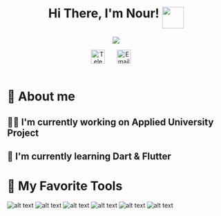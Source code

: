<!-- Name & sticker gif -->
<h1 align="center">
Hi There, I'm Nour!
<img align="middle" src="https://media.giphy.com/media/hvRJCLFzcasrR4ia7z/giphy.gif" width="50">
</h1>

<!-- Typing SVG -->
<p align="center">
  <img src="https://readme-typing-svg.demolab.com?font=Fira+Code&duration=3000&pause=1000&center=true&vCenter=true&width=435&lines=Software+Engineer;Flutter+Developer">
</p>

<!-- Social icons section -->
<div align="center">
  <a href="https://t.me/nooraldenberkdar"><img width="32px" alt="Telegram" title="Telegram" src="https://cdn-icons-png.flaticon.com/512/2111/2111646.png"></a>
  &#8287;&#8287;&#8287;&#8287;&#8287;
  <a href="mailto:nooraldenberkdar80@gmail.com"><img width="32px" alt="Email" title="Email" src="https://cdn-icons-png.flaticon.com/512/893/893257.png"/></a>
  &#8287;&#8287;&#8287;&#8287;&#8287;
</div>

<br/>

# 🚀 About me

## 👨‍💻 I'm currently working on Applied University Project

## 🧠 I'm currently learning Dart & Flutter

# 💎 My Favorite Tools

![alt text](https://img.shields.io/badge/Dart-0175C2?style=for-the-badge&logo=dart&logoColor=white)
![alt text](https://img.shields.io/badge/Flutter-02569B?style=for-the-badge&logo=flutter&logoColor=white)
![alt text](https://img.shields.io/badge/Android_Studio-3DDC84?style=for-the-badge&logo=android-studio&logoColor=whitewhite)
![alt text](https://img.shields.io/badge/VSCode-0078D4?style=for-the-badge&logo=visual%20studio%20code&logoColor=white)
![alt text](https://img.shields.io/badge/GIT-E44C30?style=for-the-badge&logo=git&logoColor=white)
![alt text](https://img.shields.io/badge/Linux-FCC624?style=for-the-badge&logo=linux&logoColor=black)
